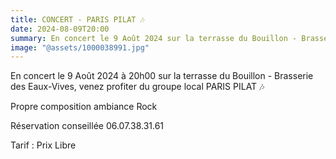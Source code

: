 ```yaml
---
title: CONCERT - PARIS PILAT 🎶
date: 2024-08-09T20:00
summary: En concert le 9 Août 2024 sur la terrasse du Bouillon - Brasserie des Eaux-Vives, venez profiter du groupe local PARIS PILAT.
image: "@assets/1000038991.jpg"
---
```

En concert le 9 Août 2024 à 20h00 sur la terrasse du Bouillon - Brasserie des Eaux-Vives, venez profiter du groupe local PARIS PILAT 🎶

Propre composition ambiance Rock

Réservation conseillée 06.07.38.31.61

Tarif : Prix Libre
